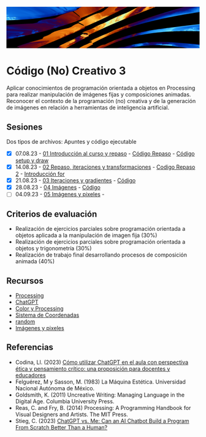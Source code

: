 ![portada](https://raw.githubusercontent.com/EmilioOcelotl/cc3-2024-1/main/img/banner.png)

# Código (No) Creativo 3 

Aplicar conocimientos de programación orientada a objetos en Processing para realizar manipulación de imágenes fijas y composiciones animadas.
Reconocer el contexto de la programación (no) creativa y de la generación de imágenes en relación a herramientas de inteligencia artificial. 

## Sesiones

Dos tipos de archivos: Apuntes y código ejecutable  

- [x] 07.08.23 - [01 Introducción al curso y repaso](https://github.com/EmilioOcelotl/cc3-2024-1/blob/main/doc/s01.md) - [Código Repaso](https://github.com/EmilioOcelotl/cc3-2024-1/blob/main/processing/s01/repaso.pde) - [Código setup y draw](https://github.com/EmilioOcelotl/cc3-2024-1/blob/main/processing/s01/setupDraw.pde)
- [x] 14.08.23 - [02 Repaso, iteraciones y transformaciones](https://github.com/EmilioOcelotl/cc3-2024-1/blob/main/doc/s02.md) - [Codigo Repaso 2](https://gist.github.com/EmilioOcelotl/13a0c34eaaa99daf21a95449430a0693) - [Introducción for](https://gist.github.com/EmilioOcelotl/13fc23a6cfde0aa52c8db336088ff336)
- [x] 21.08.23 - [03 Iteraciones y gradientes](https://github.com/EmilioOcelotl/cc3-2024-1/blob/main/doc/s03.md)  - [Código](https://gist.github.com/EmilioOcelotl/520e7003f133fe80267dbc8afb153ddb)
- [x] 28.08.23 - [04 Imágenes](https://github.com/EmilioOcelotl/cc3-2024-1/blob/main/doc/s04.md) - [Código](https://gist.github.com/EmilioOcelotl/c91e30fe62fbf4d7942de4b55defbc92)
- [ ] 04.09.23 - [05 Imágenes y pixeles](https://github.com/EmilioOcelotl/cc3-2024-1/blob/main/doc/s05.md) - 

## Criterios de evaluación

- Realización de ejercicios parciales sobre programación orientada a objetos aplicada a la manipulación de imagen fija (30%)
- Realización de ejercicios parciales sobre programación orientada a objetos y trigonometría (30%)
- Realización de trabajo final desarrollando procesos de composición animada (40%) 

## Recursos 

- [Processing](https://processing.org/)
- [ChatGPT](https://chat.openai.com/)
- [Color y Processing](https://processing.org/tutorials/color)
- [Sistema de Coordenadas](https://processing.org/tutorials/coordinatesystemandshapes)
- [random](https://processing.org/reference/random_.html)
- [Imágenes y pixeles](https://processing.org/tutorials/pixels)

## Referencias

- Codina, Ll. (2023) [Cómo utilizar ChatGPT en el aula con perspectiva ética y pensamiento crítico: una proposición para docentes y educadores](https://www.lluiscodina.com/chatgpt-educadores/)
- Felguérez, M y Sasson, M. (1983) La Máquina Estética. Universidad Nacional Autónoma de México. 
- Goldsmith, K. (2011) Uncreative Writing: Managing Language in the Digital Age. Columbia University Press.
- Reas, C. and Fry, B. (2014) Processing: A Programming Handbook for Visual Designers and Artists. The MIT Press.
- Stieg, C. (2023) [ChatGPT vs. Me: Can an AI Chatbot Build a Program From Scratch Better Than a Human?](https://www.codecademy.com/resources/blog/chatgpt-vs-human-developer-coding-project/)